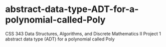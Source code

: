 # abstract-data-type-ADT-for-a-polynomial-called-Poly
CSS 343 Data Structures, Algorithms, and Discrete Mathematics II Project 1 abstract data type (ADT) for a polynomial called Poly
